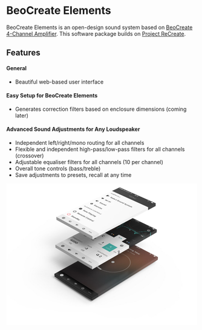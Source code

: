 # BeoCreate Elements
BeoCreate Elements is an open-design sound system based on [BeoCreate 4-Channel Amplifier](http://www.hifiberry.com/beocreate/). This software package builds on [Project ReCreate](https://github.com/bang-olufsen/create).

## Features
#### General
- Beautiful web-based user interface
#### Easy Setup for BeoCreate Elements
- Generates correction filters based on enclosure dimensions (coming later)
#### Advanced Sound Adjustments for Any Loudspeaker
- Independent left/right/mono routing for all channels
- Flexible and independent high-pass/low-pass filters for all channels (crossover)
- Adjustable equaliser filters for all channels (10 per channel)
- Overall tone controls (bass/treble)
- Save adjustments to presets, recall at any time

![BeoCreate Elements](https://raw.githubusercontent.com/tuomashamalainen/beocreate-elements/master/BeoAppStackRender.jpg)
